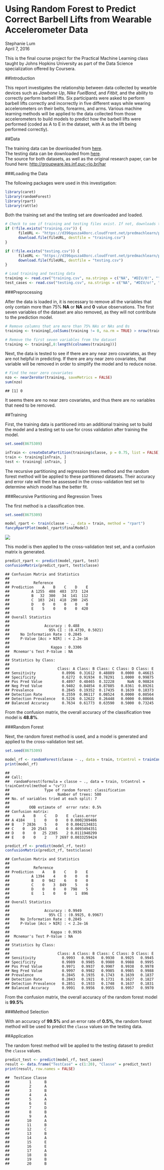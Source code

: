 # Using Random Forest to Predict Correct Barbell Lifts from Wearable Accelerometer Data
Stephanie Lum  
April 7, 2016  

This is the final course project for the Practical Machine Learning class taught by Johns Hopkins University as part of the Data Science specialization offered by Coursera.

##Introduction

This report investigates the relationship between data collected by wearble devices such as *Jawbone Up*, *Nike FuelBand*, and *Fitbit*, and the ability to correctly perform barbell lifts. Six participants were asked to perform barbell lifts correctly and incorrectly in five different ways while wearing accelerometers on their belts, forearms, and arms. Various machine learning methods will be applied to the data collected from those accelerometers to build models to predict how the barbell lifts were performed (coded as A to E in the dataset, with A as the lift being performed correctly).

##Data

The training data can be downloaded from [here](https://d396qusza40orc.cloudfront.net/predmachlearn/pml-training.csv).  
The testing data can be downloaded from [here](https://d396qusza40orc.cloudfront.net/predmachlearn/pml-testing.csv).  
The source for both datasets, as well as the original research paper, can be found here: http://groupware.les.inf.puc-rio.br/har

###Loading the Data

The following packages were used in this investigation:


```r
library(caret)
library(randomForest)
library(rpart)
library(rattle)
```

Both the training set and the testing set are downloaded and loaded.


```r
# Check to see if training and testing files exist. If not, downloads them
if (!file.exists("training.csv")) {
      fileURL <- "https://d396qusza40orc.cloudfront.net/predmachlearn/pml-training.csv"
      download.file(fileURL, destfile = "training.csv")
}

if (!file.exists("testing.csv")) {
      fileURL <- "https://d396qusza40orc.cloudfront.net/predmachlearn/pml-testing.csv"
      download.file(fileURL, destfile = "testing.csv")
}

# Load training and testing data
training <- read.csv("training.csv", na.strings = c("NA", "#DIV/0!", ""))
test_cases <- read.csv("testing.csv", na.strings = c("NA", "#DIV/o!", ""))
```

###Preprocessing

After the data is loaded in, it is necessary to remove all the variables that only contain more than 75% **NA** or **NA** and **0** value observations. The first seven variables of the dataset are also removed, as they will not contribute to the prediction model.


```r
# Remove columns that are more than 75% NAs or NAs and 0s
training <- training[,colSums(training != 0, na.rm = TRUE) > nrow(training) * .75]

# Remove the first seven variables from the dataset
training <- training[,8:length(colnames(training))]
```

Next, the data is tested to see if there are any near zero covariates, as they are not helpful in predicting. If there are any near zero covariates, that variable will be removed in order to simplify the model and to reduce noise.


```r
# Find the near zero covariates
nzo <- nearZeroVar(training, saveMetrics = FALSE)
sum(nzo)
```

```
## [1] 0
```

It seems there are no near zero covariates, and thus there are no variables that need to be removed.     

##Training

First, the training data is partitioned into an additional training set to build the model and a testing set to use for cross validation after training the model.


```r
set.seed(8675309)

inTrain <- createDataPartition(training$classe, p = 0.75, list = FALSE)
train <- training[inTrain, ]
test <- training[-inTrain, ]
```

The recursive partitioning and regression trees method and the random forest method will be applied to these partitioned datasets. Their accuracy and error rate will then be assessed in the cross-validation test set to determine which model has the better fit.

###Recursive Partitioning and Regression Trees

The first method is a classification tree.


```r
set.seed(8675309)

model_rpart <- train(classe ~ ., data = train, method = "rpart")
fancyRpartPlot(model_rpart$finalModel)
```

![](CourseProject_files/figure-html/unnamed-chunk-6-1.png)

This model is then applied to the cross-validation test set, and a confusion matrix is generated.


```r
predict_rpart <- predict(model_rpart, test)
confusionMatrix(predict_rpart, test$classe)
```

```
## Confusion Matrix and Statistics
## 
##           Reference
## Prediction    A    B    C    D    E
##          A 1255  408  403  373  124
##          B   32  300   34  141  112
##          C  103  241  418  290  245
##          D    0    0    0    0    0
##          E    5    0    0    0  420
## 
## Overall Statistics
##                                           
##                Accuracy : 0.488           
##                  95% CI : (0.4739, 0.5021)
##     No Information Rate : 0.2845          
##     P-Value [Acc > NIR] : < 2.2e-16       
##                                           
##                   Kappa : 0.3306          
##  Mcnemar's Test P-Value : NA              
## 
## Statistics by Class:
## 
##                      Class: A Class: B Class: C Class: D Class: E
## Sensitivity            0.8996  0.31612  0.48889   0.0000  0.46615
## Specificity            0.6272  0.91934  0.78291   1.0000  0.99875
## Pos Pred Value         0.4897  0.48465  0.32228      NaN  0.98824
## Neg Pred Value         0.9402  0.84854  0.87885   0.8361  0.89261
## Prevalence             0.2845  0.19352  0.17435   0.1639  0.18373
## Detection Rate         0.2559  0.06117  0.08524   0.0000  0.08564
## Detection Prevalence   0.5226  0.12622  0.26448   0.0000  0.08666
## Balanced Accuracy      0.7634  0.61773  0.63590   0.5000  0.73245
```

From the confusion matrix, the overall accuracy of the classification tree model is **48.8%**.

###Random Forest

Next, the random forest method is used, and a model is generated and applied to the cross-validation test set.


```r
set.seed(8675309)

model_rf <- randomForest(classe ~ ., data = train, trControl = trainControl(method = "cv"))
print(model_rf)
```

```
## 
## Call:
##  randomForest(formula = classe ~ ., data = train, trControl = trainControl(method = "cv")) 
##                Type of random forest: classification
##                      Number of trees: 500
## No. of variables tried at each split: 7
## 
##         OOB estimate of  error rate: 0.5%
## Confusion matrix:
##      A    B    C    D    E  class.error
## A 4184    1    0    0    0 0.0002389486
## B    7 2836    5    0    0 0.0042134831
## C    0   20 2543    4    0 0.0093494351
## D    0    0   25 2385    2 0.0111940299
## E    0    0    2    7 2697 0.0033259424
```


```r
predict_rf <- predict(model_rf, test)
confusionMatrix(predict_rf, test$classe)
```

```
## Confusion Matrix and Statistics
## 
##           Reference
## Prediction    A    B    C    D    E
##          A 1394    4    0    0    0
##          B    0  942    6    0    0
##          C    0    3  849    5    0
##          D    0    0    0  798    5
##          E    1    0    0    1  896
## 
## Overall Statistics
##                                           
##                Accuracy : 0.9949          
##                  95% CI : (0.9925, 0.9967)
##     No Information Rate : 0.2845          
##     P-Value [Acc > NIR] : < 2.2e-16       
##                                           
##                   Kappa : 0.9936          
##  Mcnemar's Test P-Value : NA              
## 
## Statistics by Class:
## 
##                      Class: A Class: B Class: C Class: D Class: E
## Sensitivity            0.9993   0.9926   0.9930   0.9925   0.9945
## Specificity            0.9989   0.9985   0.9980   0.9988   0.9995
## Pos Pred Value         0.9971   0.9937   0.9907   0.9938   0.9978
## Neg Pred Value         0.9997   0.9982   0.9985   0.9985   0.9988
## Prevalence             0.2845   0.1935   0.1743   0.1639   0.1837
## Detection Rate         0.2843   0.1921   0.1731   0.1627   0.1827
## Detection Prevalence   0.2851   0.1933   0.1748   0.1637   0.1831
## Balanced Accuracy      0.9991   0.9956   0.9955   0.9957   0.9970
```

From the confusion matrix, the overall accuracy of the random forest model is **99.5%**

###Method Selection

With an accuracy of **99.5%** and an error rate of **0.5%**, the random forest method will be used to predict the `classe` values on the testing data.

##Application

The random forest method will be applied to the testing dataset to predict the `classe` values.


```r
predict_test <- predict(model_rf, test_cases)
result <- data.frame("TestCase" = c(1:20), "Classe" = predict_test)
print(result, row.names = FALSE)
```

```
##  TestCase Classe
##         1      B
##         2      A
##         3      B
##         4      A
##         5      A
##         6      E
##         7      D
##         8      B
##         9      A
##        10      A
##        11      B
##        12      C
##        13      B
##        14      A
##        15      E
##        16      E
##        17      A
##        18      B
##        19      B
##        20      B
```
